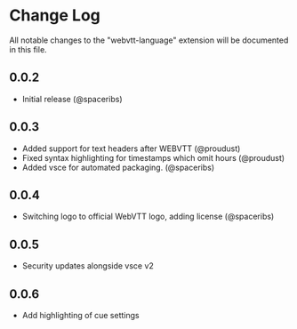 # Change Log

All notable changes to the "webvtt-language" extension will be documented in this file.

## 0.0.2

- Initial release (@spaceribs)

## 0.0.3

- Added support for text headers after WEBVTT (@proudust)
- Fixed syntax highlighting for timestamps which omit hours (@proudust)
- Added vsce for automated packaging. (@spaceribs)

## 0.0.4

- Switching logo to official WebVTT logo, adding license (@spaceribs)

## 0.0.5

- Security updates alongside vsce v2

## 0.0.6

- Add highlighting of cue settings
